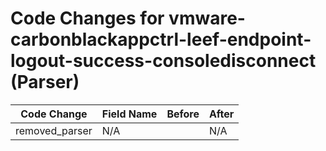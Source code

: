 # Code Changes for vmware-carbonblackappctrl-leef-endpoint-logout-success-consoledisconnect (Parser)

| Code Change | Field Name | Before | After |
|-------------|------------|--------|-------|
| removed_parser | N/A |  | N/A |